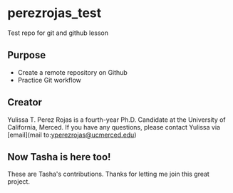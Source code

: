 # perezrojas_test
Test repo for git and github lesson

## Purpose 

- Create a remote repository on Github
- Practice Git workflow 

## Creator
Yulissa T. Perez Rojas is a fourth-year Ph.D. Candidate at the University of California, Merced. If you have any questions, please contact Yulissa via [email](mail to:yperezrojas@ucmerced.edu) 

## Now Tasha is here too!

These are Tasha's contributions. Thanks for letting me join this great project.